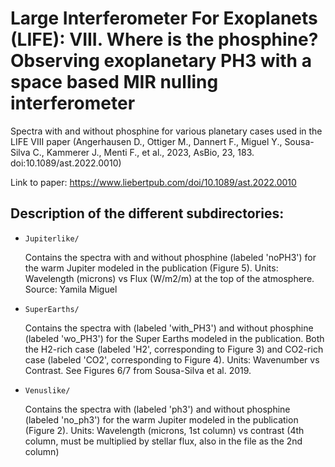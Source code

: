 
# Large Interferometer For Exoplanets (LIFE): VIII. Where is the phosphine? Observing exoplanetary PH3 with a space based MIR nulling interferometer
  

Spectra with and without phosphine for various planetary cases used in the LIFE VIII paper (Angerhausen D., Ottiger M., Dannert F., Miguel Y., Sousa-Silva C., Kammerer J., Menti F., et al., 2023, AsBio, 23, 183. doi:10.1089/ast.2022.0010)

Link to paper: 	https://www.liebertpub.com/doi/10.1089/ast.2022.0010

  
  

  

## Description of the different subdirectories:  


  

- `Jupiterlike/`  

	Contains the spectra with and without phosphine (labeled 'noPH3') for the warm Jupiter modeled in the publication (Figure 5).  Units: Wavelength (microns) vs  Flux (W/m2/m) at the top of the atmosphere. Source: Yamila Miguel

  

- `SuperEarths/` 

	Contains the spectra with (labeled 'with_PH3') and without phosphine (labeled 'wo_PH3') for the Super Earths modeled in the publication. Both the H2-rich case (labeled 'H2', corresponding to Figure 3) and CO2-rich case (labeled 'CO2', corresponding to Figure 4). Units: Wavenumber vs Contrast. See Figures 6/7 from Sousa-Silva et al. 2019.
  

- `Venuslike/` 

	Contains the spectra with (labeled 'ph3') and without phosphine (labeled 'no_ph3') for the warm Jupiter modeled in the publication (Figure 2).  Units: Wavelength (microns, 1st column) vs  contrast (4th column, must be multiplied by stellar flux, also in the file as the 2nd column)

  
